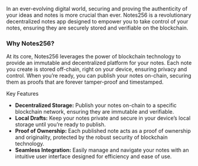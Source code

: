 In an ever-evolving digital world, securing and proving the authenticity of your ideas and notes is more crucial than ever. Notes256 is a revolutionary decentralized notes app designed to empower you to take control of your notes, ensuring they are securely stored and verifiable on the blockchain.

### Why Notes256?

At its core, Notes256 leverages the power of blockchain technology to provide an immutable and decentralized platform for your notes. Each note you create is stored off-chain, right on your device, ensuring privacy and control. When you’re ready, you can publish your notes on-chain, securing them as proofs that are forever tamper-proof and timestamped.

Key Features

- **Decentralized Storage:** Publish your notes on-chain to a specific blockchain network, ensuring they are immutable and verifiable.
- **Local Drafts:** Keep your notes private and secure in your device’s local storage until you’re ready to publish.
- **Proof of Ownership:** Each published note acts as a proof of ownership and originality, protected by the robust security of blockchain technology.
- **Seamless Integration:** Easily manage and navigate your notes with an intuitive user interface designed for efficiency and ease of use.